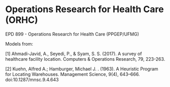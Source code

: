 # Operations Research for Health Care (ORHC)
EPD 899 - Operations Research for Health Care (PPGEP/UFMG)

Models from: 

[1] Ahmadi-Javid, A., Seyedi, P., & Syam, S. S. (2017). 
A survey of healthcare facility location. Computers & Operations Research, 
79, 223-263.

[2] Kuehn, Alfred A.; Hamburger, Michael J. . (1963). A Heuristic Program 
for Locating Warehouses. Management Science, 9(4), 643–666. 
doi:10.1287/mnsc.9.4.643 